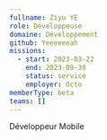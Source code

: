 ```yaml
---
fullname: Ziyu YE
role: Développeuse
domaine: Développement
github: Yeeeeeeah
missions:
  - start: 2023-03-22
    end: 2023-09-30
    status: service
    employer: Octo
memberType: beta
teams: []
---
```

Développeur Mobile